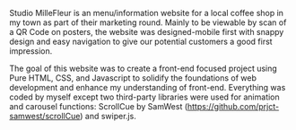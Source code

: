 Studio MilleFleur is an menu/information website for a local coffee shop in my town as part of their marketing round. Mainly to be viewable by scan of a QR Code on posters, the website was designed-mobile first with snappy design and easy navigation to give our potential customers a good first impression.

The goal of this website was to create a front-end focused project using Pure HTML, CSS, and Javascript to solidify the foundations of web development and enhance my understanding of front-end. Everything was coded by myself except two third-party libraries were used for animation and carousel functions: ScrollCue by SamWest (https://github.com/prjct-samwest/scrollCue) and swiper.js.
